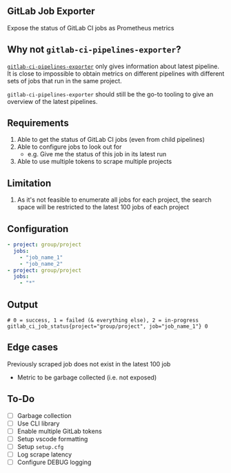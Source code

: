 
## GitLab Job Exporter

Expose the status of GitLab CI jobs as Prometheus metrics
## Why not `gitlab-ci-pipelines-exporter`?

[`gitlab-ci-pipelines-exporter`](https://github.com/mvisonneau/gitlab-ci-pipelines-exporter) only gives information about latest pipeline. It is close to impossible to obtain metrics on different pipelines with different sets of jobs that run in the same project.

`gitlab-ci-pipelines-exporter` should still be the go-to tooling to give an overview of the latest pipelines.

## Requirements

1. Able to get the status of GitLab CI jobs (even from child pipelines)
1. Able to configure jobs to look out for
   - e.g. Give me the status of this job in its latest run 
2. Able to use multiple tokens to scrape multiple projects
## Limitation
1. As it's not feasible to enumerate all jobs for each project, the search space will be restricted to the latest 100 jobs of each project

## Configuration
```yaml
- project: group/project
  jobs:
    - "job_name_1"
    - "job_name_2"
- project: group/project
  jobs:
    - "*"
```

## Output

```
# 0 = success, 1 = failed (& everything else), 2 = in-progress
gitlab_ci_job_status{project="group/project", job="job_name_1"} 0
```

## Edge cases

Previously scraped job does not exist in the latest 100 job
  - Metric to be garbage collected (i.e. not exposed)


## To-Do
- [ ] Garbage collection
- [ ] Use CLI library
- [ ] Enable multiple GitLab tokens
- [ ] Setup vscode formatting
- [ ] Setup `setup.cfg`
- [ ] Log scrape latency
- [ ] Configure DEBUG logging